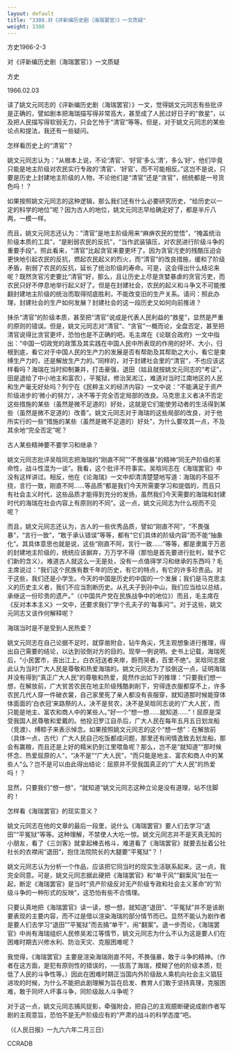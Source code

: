```yaml
---
layout: default
title: "3308.对《评新编历史剧（海瑞罢官）》一文质疑"
weight: 3308
---
```


方史1966-2-3

对《评新编历史剧（海瑞罢官）》一文质疑

方史

1966.02.03

读了姚文元同志的《评新编历史剧（海瑞罢官）》一文，觉得姚文元同志有些批评是正确的，譬如剧本把海瑞描写得非常高大，甚至成了人民过好日子的“救星”，以及把人民描写得软弱无力，只会乞怜于“清官”等等。但是，对于姚文元同志的某些论点和提法，我还有一些疑问。

怎样看历史上的“清官”？

姚文元同志认为：“从根本上说，不论‘清官’、‘好官’多么‘清’，多么‘好’，他们毕竟只能是地主阶级对农民实行专政的‘清官’、‘好官’，而不可能相反。”这岂不是说，只要是历史上封建地主阶级的人物，不论他们是“清官”还是“贪官”，统统都是一号货色吗！？

如果按照姚文元同志的这种逻辑，那么我们还有什么必要研究历史，“给历史以一定的科学的地位”呢？因为古人的地位，姚文元同志早给确定好了，都是半斤八两，一模一样。

而且，姚文元同志还认为：“清官”是地主阶级用来“麻痹农民的觉悟”，“掩盖统治阶级本质的工具”，“是削弱农民的反抗”，“当作武装镇压，对农民进行阶级斗争的重要手段”。照此看来，“清官”比起贪官来要更坏了。因为贪官污吏的残酷压迫会更快地引起农民的反抗，燃起农民起义的烈火，而“清官”的改良措施，缓和了阶级矛盾，削弱了农民的反抗，延长了统治阶级的寿命。可是，这会得出什么结论来呢？既然贪官污吏要比“清官”好，那么，且让历史上尽是贪婪暴虐的贪官污吏，而农民只好不停息地举行起义好了。但是在封建社会，农民的起义和斗争又不可能推翻封建地主阶级的统治而取得彻底胜利，不能改变旧的生产关系。请问：照此办理，封建社会的生产如何发展？封建社会的这一段历史又如何向前推进？

抹杀“清官”的阶级本质，甚至把“清官”说成是代表人民利益的“救星”，显然是严重的原则的错误。但是，姚文元同志对“清官”、“贪官”一概而论，全盘否定，甚至把清官说得比贪官更坏，恐怕也是不正确的吧。毛主席在《论联合政府》一文中指出：“中国一切政党的政策及其实践在中国人民中所表现的作用的好坏、大小，归根到底，看它对于中国人民的生产力的发展是否有帮助及其帮助之大小，看它是束缚生产力的，还是解放生产力的。”同样的，对于封建社会里的“清官”，不也应该这样看吗？海瑞在当时抑制兼并，打击豪强，退田（姑且就按姚文元同志的“考证”，田是退给了中小地主和富农），平冤狱，修治吴淞江，难道对当时江南地区的人民和生产毫无好处吗？列宁在《民粹主义的经济内容》一文中说：“不能满足于资产阶级进步的‘微小的努力’，决不等于完全否定局部的改良。马克思主义者决不否定这些措施的某些（虽然是微不足道的）好处，这就是它们能使劳动者的生活得到某些（虽然是微不足道的）改善”。姚文元同志对于海瑞的这些局部的改良，对于他所实行的一些“措施的某些（虽然是微不足道的）好处”，为什么要攻其一点，不及其余地“完全否定”呢？

古人某些精神要不要学习和继承？

姚文元同志批评吴晗同志把海瑞的“刚直不阿”“不畏强暴”的精神“同无产阶级的革命性，战斗性混为一谈”。我看，这个批评不符事实。吴晗同志在《海瑞罢官》中没有这样讲过。相反，他在《论海瑞》一文中却清清楚楚地写道：海瑞的不屈不挠，言行一致，刚直不阿……等品质“都是我们今天所需要学习和提倡的，而且只有社会主义时代，这些品质才能得到充分的发扬，虽然我们今天需要的海瑞和封建时代的海瑞在社会内容上有原则的不同”。这一点，姚文元同志为什么视而不见呢？

而且，姚文元同志还认为，古人的一些优秀品质，譬如“刚直不阿”，“不畏强暴”，“言行一致”，“敢于承认错误”等等，都有“它们具体的阶级内容”而不能“抽象化”。其具体意思也就是说，这些“刚直不阿，言行一致……”等等，都是隶属于万恶的封建地主阶级的，统统应该摒弃，万万学不得（那怕是首先要进行批判，赋予它们新的含义）。难道古人就这么一无是处，没有一点值得学习和继承的东西吗？毛主席说过：“我们这个民族有数千年的历史，有它的特点，有它的许多珍贵品。对于这些，我们还是小学生。今天的中国是历史的中国的一个发展；我们是马克思主义的历史主义者，我们不应当割断历史。从孔夫子到孙中山，我们应当给以总结，承继这一份珍贵的遗产。”（《中国共产党在民族战争中的地位》）而且，毛主席在《反对本本主义》一文中，还要求我们“学个孔夫子的‘每事问’”。对于这些，姚文元同志又该作何解释呢？

海瑞当时是不是受到人民热爱？

姚文元同志在自己论据不足时，就穿凿附会，钻牛角尖，凭主观想象进行推理，得出自己需要的结论，以达到驳倒对方的目的。现举一例说明。史书上记载，海瑞死后，“小民罢市，丧出江上，白衣冠送者夹岸，酹而哭者，百里不绝”。吴晗同志据此认为当时广大人民是尊敬和热爱海瑞的。姚文元同志为了驳倒这一点，证明海瑞并没有得到“真正广大人民”的尊敬和热爱，竟然作出如下的推理：“只要我们想一想，在解放前，广大贫苦农民在地主阶级残酷剥削下，穷得连衣服都穿不上，许多农民几代人穿一件破衣裳，自己家里死了亲人都没有丧服穿，就知道那时候能穿体体面面的‘白衣冠’来路祭的人，决不是贫农，决不是吴晗同志说的‘广大人民’，而只能是地主、富农和商人中的某些人。”好一个“想一想……就知道……”！屈原是深受我国人民尊敬和爱戴的。他投汩罗江自杀后，广大人民在每年五月五日划龙船（竞渡）、缚粽子来表示悼念。如果按照姚文元同志的这个“想一想”：在解放前（具体一点，古代）广大人民自己吃饭都成问题，那里还有闲情逸致去划龙船，那会有赢粮，而且还是上好的糯米扔到江里喂鱼呢？那么，岂不是“就知道”“那时候怀念、热爱屈原的人”，“决不是”“广大人民”，“而只能是地主、富农和商人中的某些人”么？岂不是可以由此得出结论：屈原并不受我国真正的“广大人民”的热爱吗！？

显然，只要我们“想一想”，“就知道”姚文元同志这种立论是没有道理，站不住脚的！

怎样看《海瑞罢官》的现实意义？

姚文元同志在他的文章的最后一段里，说什么《海瑞罢官》要人们去学习“退田”“平冤狱”等等。这种理解，不禁使人大吃一惊。姚文元同志并不是天真无知的小朋友，看了《三剑客》就拿起棒去格斗，难道看了《海瑞罢官》就要去扯着公社社长的衣襟闹“退田”，抱住法院院长的大腿要“平冤狱”？！

姚文元同志认为分析一个作品，应该把它同当时的现实生活联系起来。这一点，我完全同意。可是，姚文元同志据此硬把《海瑞罢官》和“单干风”“翻案风”扯在一起，断定《海瑞罢官》是当时“资产阶级反对无产阶级专政和社会主义革命”的“阶级斗争的一种形式的反映”，这恐怕有些不合情理。

只要认真地把《海瑞罢官》读一读，想一想，就知道“退田”、“平冤狱”并不是该剧要表现的主要内容，而不过是借以渲染海瑞的部分情节而已。显然不能认为剧作者是要人们去学习“退田”“平冤狱”而去搞“单干”，闹“翻案”。退一步而论，《海瑞罢官》中尚有海瑞组织人民修吴淞江等情节，姚文元同志为什么不认为这是要人们在困难时期去兴修水利、防治天灾、克服困难呢？

我觉得，《海瑞罢官》主要是渲染海瑞刚直不阿，不畏强暴，敢于斗争的精神。（作者在这方面，是犯有原则性的错误的，──拔高了海瑞，模糊了他的阶级本质，贬低了人民的斗争性等。）因此在困难时期正当国内外阶级敌人乘机向社会主义猖狂进攻的时候，为什么不能把此剧理解为旨在启发、教育人们敢于坚持真理，克服困难，敢于同坏人坏事斗争，同阶级敌人斗争呢？

对于这一点，姚文元同志捕风捉影，牵强附会，把自己的主观臆断硬说成剧作者写剧的主观意旨，恐怕不是无产阶级应有的“严肃的战斗的科学态度”吧。

（《人民日报》一九六六年二月三日）

CCRADB

